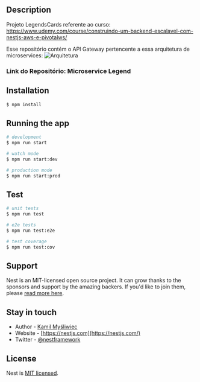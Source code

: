 ## Description

Projeto LegendsCards referente ao curso: https://www.udemy.com/course/construindo-um-backend-escalavel-com-nestjs-aws-e-pivotalws/

Esse repositório contém o API Gateway pertencente a essa arquitetura de microservices:
<img src="/arquitetura-legendscards.jpeg" alt="Arquitetura" />

### Link do Repositório: Microservice Legend

## Installation

```bash
$ npm install
```

## Running the app

```bash
# development
$ npm run start

# watch mode
$ npm run start:dev

# production mode
$ npm run start:prod
```

## Test

```bash
# unit tests
$ npm run test

# e2e tests
$ npm run test:e2e

# test coverage
$ npm run test:cov
```

## Support

Nest is an MIT-licensed open source project. It can grow thanks to the sponsors and support by the amazing backers. If you'd like to join them, please [read more here](https://docs.nestjs.com/support).

## Stay in touch

- Author - [Kamil Myśliwiec](https://kamilmysliwiec.com)
- Website - [https://nestjs.com](https://nestjs.com/)
- Twitter - [@nestframework](https://twitter.com/nestframework)

## License

Nest is [MIT licensed](LICENSE).
